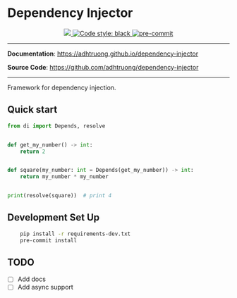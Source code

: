 # Dependency Injector

<p align="center">
    <a href="https://codecov.io/gh/adhtruong/dependency-injector">
        <img src="https://codecov.io/gh/adhtruong/dependency-injector/main/graph/badge.svg?token=4I7OINJKAO"
        style="max-width:100%;" />
    </a>
    <a href="https://github.com/psf/black">
        <img alt="Code style: black" src="https://img.shields.io/badge/code%20style-black-000000.svg"
        style="max-width:100%;" />
    </a>
    <a href="https://github.com/pre-commit/pre-commit">
        <img src="https://img.shields.io/badge/pre--commit-enabled-brightgreen?logo=pre-commit&logoColor=white" alt="pre-commit" style="max-width:100%;" />
    </a>
</p>

---

**Documentation**: <a href="https://adhtruong.github.io/dependency-injector" target="_blank">https://adhtruong.github.io/dependency-injector</a>

**Source Code**: <a href="https://github.com/adhtruong/dependency-injector" target="_blank">https://github.com/adhtruong/dependency-injector</a>

---

Framework for dependency injection.

## Quick start

```python
from di import Depends, resolve


def get_my_number() -> int:
    return 2


def square(my_number: int = Depends(get_my_number)) -> int:
    return my_number * my_number


print(resolve(square))  # print 4

```

## Development Set Up

```bash
    pip install -r requirements-dev.txt
    pre-commit install
```

## TODO

- [ ] Add docs
- [ ] Add async support
